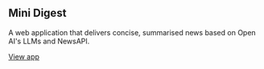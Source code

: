 ## Mini Digest

A web application that delivers concise, summarised news based on Open AI's LLMs and NewsAPI.

[View app](https://summarise.vercel.app)
